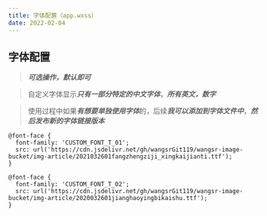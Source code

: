 ```yaml
---
title: 字体配置（app.wxss）
date: 2022-02-04
---
```


## 字体配置
> ***可选操作，默认即可***

> 自定义字体显示***只有一部分特定的中文字体***，***所有英文，数字***

> 使用过程中如果***有想要单独使用字体***的，后续***我可以添加到字体文件中***，***然后发布新的字体链接版本***
```
@font-face {
  font-family: 'CUSTOM_FONT_T_01';
  src: url('https://cdn.jsdelivr.net/gh/wangsrGit119/wangsr-image-bucket/img-article/2021032601fangzhengziji_xingkaijianti.ttf');
}

@font-face {
  font-family: 'CUSTOM_FONT_T_02';
  src: url('https://cdn.jsdelivr.net/gh/wangsrGit119/wangsr-image-bucket/img-article/2020032601jianghaoyingbikaishu.ttf');
}

```